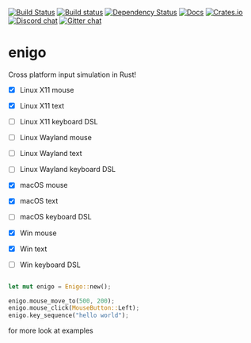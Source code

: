[![Build Status](https://travis-ci.org/enigo-rs/enigo.svg?branch=master)](https://travis-ci.org/enigo-rs/enigo)
[![Build status](https://ci.appveyor.com/api/projects/status/6cd00pajx4tvvl3e?svg=true)](https://ci.appveyor.com/project/pythoneer/enigo-85xiy)
[![Dependency Status](https://dependencyci.com/github/pythoneer/enigo/badge)](https://dependencyci.com/github/pythoneer/enigo)
[![Docs](https://docs.rs/enigo/badge.svg)](https://docs.rs/enigo)
[![Crates.io](https://img.shields.io/crates/v/enigo.svg)](https://crates.io/crates/enigo)
[![Discord chat](https://img.shields.io/discord/315925376486342657.svg)](https://discord.gg/Eb8CsnN)
[![Gitter chat](https://badges.gitter.im/gitterHQ/gitter.png)](https://gitter.im/enigo-rs/Lobby)


# enigo
Cross platform input simulation in Rust!

- [x] Linux X11 mouse
- [x] Linux X11 text
- [ ] Linux X11 keyboard DSL
- [ ] Linux Wayland mouse
- [ ] Linux Wayland text
- [ ] Linux Wayland keyboard DSL
- [x] macOS mouse
- [x] macOS text
- [ ] macOS keyboard DSL
- [x] Win mouse
- [x] Win text
- [ ] Win keyboard DSL


```Rust

let mut enigo = Enigo::new();

enigo.mouse_move_to(500, 200);
enigo.mouse_click(MouseButton::Left);
enigo.key_sequence("hello world");

```

for more look at examples
